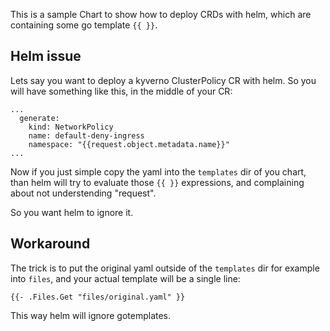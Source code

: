 This is a sample Chart to show how to deploy CRDs with helm,
which are containing some go template `{{ }}`.

## Helm issue

Lets say you want to deploy a kyverno ClusterPolicy CR with helm.
So you will have something like this, in the middle of your CR:
```
...
  generate:
    kind: NetworkPolicy
    name: default-deny-ingress
    namespace: "{{request.object.metadata.name}}"
...
```

Now if you just simple copy the yaml into the `templates` dir of you chart, than helm will
try to evaluate those `{{ }}` expressions, and complaining about not understending "request".

So you want helm to ignore it.

## Workaround

The trick is to put the original yaml outside of the `templates` dir for example into `files`,
and your actual template will be a single line:

```
{{- .Files.Get "files/original.yaml" }}
```

This way helm will ignore gotemplates.
